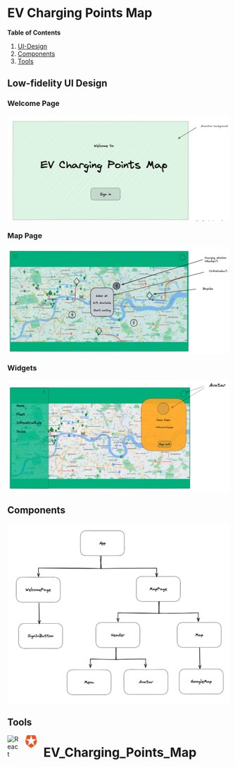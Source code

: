 # EV Charging Points Map
**Table of Contents**
1. [UI-Design](#{UI-Design}) 
2. [Components](#{Components})
3. [Tools](#{Tools})


## Low-fidelity UI Design

### Welcome Page

<img align="center" alt="WelcomePage" width="700px" src="./public/WelcomePage.png" /> 

### Map Page

<img align="center" alt="WelcomePage" width="700px" src="./public/MapPage.png" /> 

### Widgets

<img align="center" alt="WelcomePage" width="700px" src="./public/Widgets.png" /> 


## Components

<img align="center" alt="WelcomePage" width="700px" src="./public/ComponentTree.png" /> 


## Tools 

<img align="left" alt="React" width="26px" src="https://cdn.jsdelivr.net/gh/devicons/devicon/icons/react/react-original.svg" style="padding-right:15px;" /> 
<img align="left" alt="React" width="26px" src="./public/auth0.png" style="padding-right:15px;" />  

# EV_Charging_Points_Map
